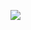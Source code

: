 ![](https://media.githubusercontent.com/media/dyzz/dyzz.github.io/master/images/CombatAbilityManaFont.png)